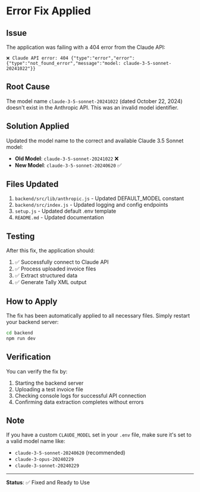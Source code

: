 # Error Fix Applied

## Issue
The application was failing with a 404 error from the Claude API:
```
❌ Claude API error: 404 {"type":"error","error":{"type":"not_found_error","message":"model: claude-3-5-sonnet-20241022"}}
```

## Root Cause
The model name `claude-3-5-sonnet-20241022` (dated October 22, 2024) doesn't exist in the Anthropic API. This was an invalid model identifier.

## Solution Applied
Updated the model name to the correct and available Claude 3.5 Sonnet model:
- **Old Model**: `claude-3-5-sonnet-20241022` ❌
- **New Model**: `claude-3-5-sonnet-20240620` ✅

## Files Updated
1. `backend/src/lib/anthropic.js` - Updated DEFAULT_MODEL constant
2. `backend/src/index.js` - Updated logging and config endpoints
3. `setup.js` - Updated default .env template
4. `README.md` - Updated documentation

## Testing
After this fix, the application should:
1. ✅ Successfully connect to Claude API
2. ✅ Process uploaded invoice files
3. ✅ Extract structured data
4. ✅ Generate Tally XML output

## How to Apply
The fix has been automatically applied to all necessary files. Simply restart your backend server:

```bash
cd backend
npm run dev
```

## Verification
You can verify the fix by:
1. Starting the backend server
2. Uploading a test invoice file
3. Checking console logs for successful API connection
4. Confirming data extraction completes without errors

## Note
If you have a custom `CLAUDE_MODEL` set in your `.env` file, make sure it's set to a valid model name like:
- `claude-3-5-sonnet-20240620` (recommended)
- `claude-3-opus-20240229`
- `claude-3-sonnet-20240229`

---
**Status**: ✅ Fixed and Ready to Use
